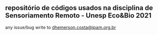 ## repositório de códigos usados na disciplina de Sensoriamento Remoto - Unesp Eco&Bio 2021

any issue/bug write to dhemerson.costa@ipam.org.br
